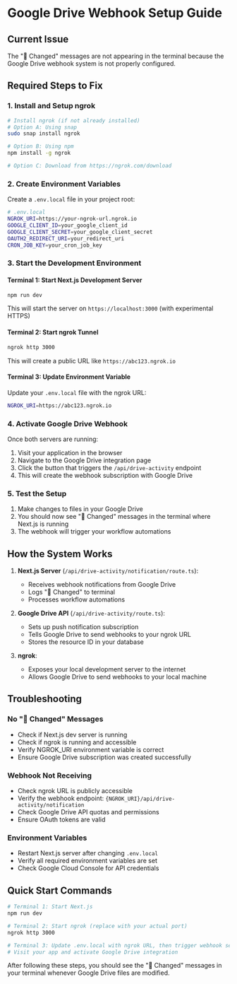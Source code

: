 # Google Drive Webhook Setup Guide

## Current Issue
The "🔴 Changed" messages are not appearing in the terminal because the Google Drive webhook system is not properly configured.

## Required Steps to Fix

### 1. Install and Setup ngrok
```bash
# Install ngrok (if not already installed)
# Option A: Using snap
sudo snap install ngrok

# Option B: Using npm
npm install -g ngrok

# Option C: Download from https://ngrok.com/download
```

### 2. Create Environment Variables
Create a `.env.local` file in your project root:
```bash
# .env.local
NGROK_URI=https://your-ngrok-url.ngrok.io
GOOGLE_CLIENT_ID=your_google_client_id
GOOGLE_CLIENT_SECRET=your_google_client_secret
OAUTH2_REDIRECT_URI=your_redirect_uri
CRON_JOB_KEY=your_cron_job_key
```

### 3. Start the Development Environment

#### Terminal 1: Start Next.js Development Server
```bash
npm run dev
```
This will start the server on `https://localhost:3000` (with experimental HTTPS)

#### Terminal 2: Start ngrok Tunnel
```bash
ngrok http 3000
```
This will create a public URL like `https://abc123.ngrok.io`

#### Terminal 3: Update Environment Variable
Update your `.env.local` file with the ngrok URL:
```bash
NGROK_URI=https://abc123.ngrok.io
```

### 4. Activate Google Drive Webhook
Once both servers are running:
1. Visit your application in the browser
2. Navigate to the Google Drive integration page
3. Click the button that triggers the `/api/drive-activity` endpoint
4. This will create the webhook subscription with Google Drive

### 5. Test the Setup
1. Make changes to files in your Google Drive
2. You should now see "🔴 Changed" messages in the terminal where Next.js is running
3. The webhook will trigger your workflow automations

## How the System Works

1. **Next.js Server** (`/api/drive-activity/notification/route.ts`):
   - Receives webhook notifications from Google Drive
   - Logs "🔴 Changed" to terminal
   - Processes workflow automations

2. **Google Drive API** (`/api/drive-activity/route.ts`):
   - Sets up push notification subscription
   - Tells Google Drive to send webhooks to your ngrok URL
   - Stores the resource ID in your database

3. **ngrok**:
   - Exposes your local development server to the internet
   - Allows Google Drive to send webhooks to your local machine

## Troubleshooting

### No "🔴 Changed" Messages
- Check if Next.js dev server is running
- Check if ngrok is running and accessible
- Verify NGROK_URI environment variable is correct
- Ensure Google Drive subscription was created successfully

### Webhook Not Receiving
- Check ngrok URL is publicly accessible
- Verify the webhook endpoint: `{NGROK_URI}/api/drive-activity/notification`
- Check Google Drive API quotas and permissions
- Ensure OAuth tokens are valid

### Environment Variables
- Restart Next.js server after changing `.env.local`
- Verify all required environment variables are set
- Check Google Cloud Console for API credentials

## Quick Start Commands

```bash
# Terminal 1: Start Next.js
npm run dev

# Terminal 2: Start ngrok (replace with your actual port)
ngrok http 3000

# Terminal 3: Update .env.local with ngrok URL, then trigger webhook setup
# Visit your app and activate Google Drive integration
```

After following these steps, you should see the "🔴 Changed" messages in your terminal whenever Google Drive files are modified.